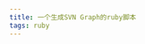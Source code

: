 ```yaml
---
title: 一个生成SVN Graph的ruby脚本
tags: ruby
---
```


<script src="https://gist.github.com/1170025.js"> </script>